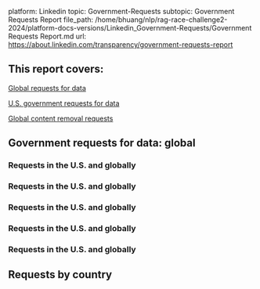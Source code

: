 platform: Linkedin
topic: Government-Requests
subtopic: Government Requests Report
file_path: /home/bhuang/nlp/rag-race-challenge2-2024/platform-docs-versions/Linkedin_Government-Requests/Government Requests Report.md
url: https://about.linkedin.com/transparency/government-requests-report

## This report covers:

[Global requests for data](#government-requests-data)

[U.S. government requests for data](#us-government-requests)

[Global content removal requests](#content-removal-requests)

## Government requests for data: global

### Requests in the U.S. and globally

### Requests in the U.S. and globally

### Requests in the U.S. and globally

### Requests in the U.S. and globally

### Requests in the U.S. and globally

## Requests by country